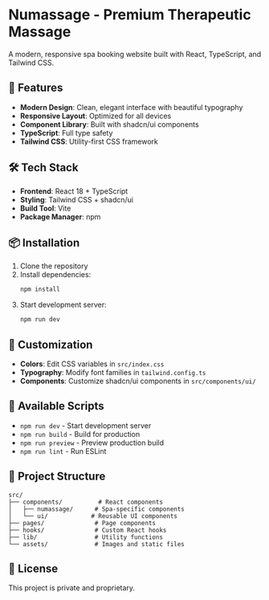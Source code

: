 # Numassage - Premium Therapeutic Massage

A modern, responsive spa booking website built with React, TypeScript, and Tailwind CSS.

## 🚀 Features

- **Modern Design**: Clean, elegant interface with beautiful typography
- **Responsive Layout**: Optimized for all devices
- **Component Library**: Built with shadcn/ui components
- **TypeScript**: Full type safety
- **Tailwind CSS**: Utility-first CSS framework

## 🛠️ Tech Stack

- **Frontend**: React 18 + TypeScript
- **Styling**: Tailwind CSS + shadcn/ui
- **Build Tool**: Vite
- **Package Manager**: npm

## 📦 Installation

1. Clone the repository
2. Install dependencies:
   ```bash
   npm install
   ```
3. Start development server:
   ```bash
   npm run dev
   ```

## 🎨 Customization

- **Colors**: Edit CSS variables in `src/index.css`
- **Typography**: Modify font families in `tailwind.config.ts`
- **Components**: Customize shadcn/ui components in `src/components/ui/`

## 📱 Available Scripts

- `npm run dev` - Start development server
- `npm run build` - Build for production
- `npm run preview` - Preview production build
- `npm run lint` - Run ESLint

## 🌟 Project Structure

```
src/
├── components/          # React components
│   ├── numassage/      # Spa-specific components
│   └── ui/            # Reusable UI components
├── pages/              # Page components
├── hooks/              # Custom React hooks
├── lib/                # Utility functions
└── assets/             # Images and static files
```

## 📄 License

This project is private and proprietary.
